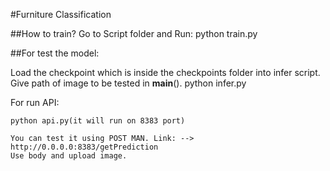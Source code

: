 #Furniture Classification

##How to train?
  Go to Script folder and Run:
      python train.py
    
##For test the model:
  
  Load the checkpoint which is inside the checkpoints folder into infer script.
  Give path of image to be tested in __main__().
    python infer.py
  
  For run API:
    
    python api.py(it will run on 8383 port)
    
    You can test it using POST MAN. Link: --> http://0.0.0.0:8383/getPrediction
    Use body and upload image.
    
    
